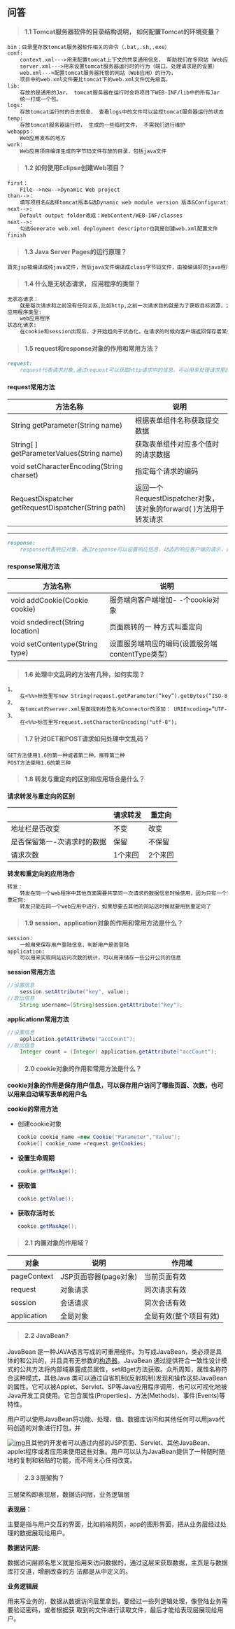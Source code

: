 ## 问答

> #### 1.1 Tomcat服务器软件的目录结构说明， 如何配置Tomcat的环境变量？

```markdown
bin：目录里存放tomcat服务器软件相关的命令（.bat,.sh,.exe）
conf:
	context.xml--->用来配置tomcat上下文的共享通用信息， 帮助我们在多网站（Web应用）之间使用相同的资	源（数据源，共享文件等等）
	server.xml--->用来设置tomcat服务器运行时的行为（端口，处理请求是的设置）
	web.xml--->配置tomcat服务器托管的网站（Web应用）的行为，
	项目中的web.xml文件要比tomcat下的web.xml文件优先级高。
lib: 
	存放的是通用的Jar， tomcat服务器在运行时会将项目下WEB-INF/lib中的所有Jar
    统一打成一个包。
logs:
	存放tomcat运行时的日志信息， 查看logs中的文件可以监控tomcat服务器运行的状态
temp:
	存放tomcat服务器运行时， 生成的一些临时文件， 不需我们进行维护
webapps：
	Web应用发布的地方
work: 
	Web应用项目编译生成的字节码文件存放的目录，包括java文件
```

> #### 1.2 如何使用Eclipse创建Web项目？

```markdown
first：
	File-->new-->Dynamic Web project
than-->：
	填写项目名&选择tomcat版本&选Dynamic web module version 版本&Configuration使用tomcat默认
next-->:
	Default output folder改成：WebContent/WEB-INF/classes
next-->:
	勾选Generate web.xml deployment descriptor也就是创建web.xml配置文件
finish
```

> #### 1.3 Java Server Pages的运行原理？

```markdown
首先jsp被编译成纯java文件，然后java文件编译成class字节码文件，由被编译好的java程序动态的生成html
```

> #### 1.4 什么是无状态请求， 应用程序的类型？

```markdown
无状态请求：
	就是每次请求和之前没有任何关系,比如http,之前一次请求目的就是为了获取目标资源，当请求完成了这次连接就失效了，并不会一直保持连接.
应用程序类型:
	web应用程序
状态化请求:
	在cookie和session出现后，才开始趋向于状态化，在请求的时候向客户端返回保存着某些信息的cookie和session，这些信息可以被页面之前共用，在后面发请求的时候可以根据这些信息去判断某些关系，比如用session或者cookie判断用户是否已经登陆等。
```

> #### 1.5 request和response对象的作用和常用方法？

```markdown
request:
	request代表请求对象,通过request可以获取http请求中的信息，可以用来处理请求里面包含的信息
```

#### **request常用方法**

| 方法名称                                                 | 说明                                                         |
| -------------------------------------------------------- | ------------------------------------------------------------ |
| String getParameter(String name)                         | 根据表单组件名称获取提交数据                                 |
| String[ ] getParameterValues(String name)                | 获取表单组件对应多个值时的请求数据                           |
| void setCharacterEncoding(String charset)                | 指定每个请求的编码                                           |
| RequestDispatcher<br />getRequestDispatcher(String path) | 返回一个RequestDispatcher对象，<br />该对象的forward( )方法用于转发请求 |

------



```markdown
response:
	response代表响应对象，通过response可以设置响应信息，动态的响应客户端的请示，比如设置响应头
```

#### **response常用方法**

| 方法名称                         | 说明                                            |
| -------------------------------- | ----------------------------------------------- |
| void addCookie(Cookie cookie)    | 服务端向客户端增加- -个cookie对象               |
| void sndedirect(String location) | 页面跳转的一 种方式叫重定向                     |
| void setContentype(String type)  | 设置服务端响应的编码(设置服务端contentType类型) |

> #### 1.6 处理中文乱码的方法有几种，如何实现？

```markdown
1、
	在<%%>标签里写new String(request.getParameter(“key”).getBytes(“ISO-8859-1”), “UTF-8”);
2、
	在tomcat的server.xml里面找到标签名为Connector的添加： URIEncoding=”UTF-8”
3、
	在<%%>标签里写request.setCharacterEncoding("utf-8");
```

> #### 1.7 针对GET和POST请求如何处理中文乱码？

```
GET方法使用1.6的第一种或者第二种，推荐第二种
POST方法使用1.6的第三种
```

> #### 1.8 转发与重定向的区别和应用场合是什么？

**请求转发与重定向的区别**

|                             | 请求转发 | 重定向  |
| --------------------------- | -------- | ------- |
| 地址栏是否改变              | 不变     | 改变    |
| 是否保留第一-次请求时的数据 | 保留     | 不保留  |
| 请求次数                    | 1个来回  | 2个来回 |

**转发和重定向的应用场合**

```markdown
转发：
	转发在同一个web程序中其他页面需要共享同一次请求的数据信息时候使用，因为只有一个来回所以速度较快，并不会经过客户端，是在服务器端完成的。
重定向:
	转发只能在同一个web应用中进行，如果想要去其他的网站这时候就要用到重定向了
```

> #### 1.9 session，application对象的作用和常用方法是什么？

```markdown
session：
	一般用来保存用户登陆信息，判断用户是否登陆
application:
	可以用来实现网站访问次数的统计，可以用来储存一些公开公共的信息
```

**session常用方法**

```java
//设置信息
	session.setAttribute("key", value);
//取出信息
	String username=(String)session.getAttribute("key");
```

**applicationn常用方法**

```java
//设置信息
	application.getAttribute("accCount");
//取出信息
	Integer count = (Integer) application.getAttribute("accCount");
```

> #### 2.0 cookie对象的作用和常用方法是什么？

**cookie对象的作用是保存用户信息，可以保存用户访问了哪些页面、次数，也可以用来自动填写表单的用户名**

**cookie的常用方法**

- 创建cookie对象

  ```java
  Cookie cookie_name =new Cookie("Parameter","Value");
  Cookie[] cookie_name =request.getCookies;
  ```

- **设置生命周期**

  ```java
  cookie.getMaxAge();
  ```

- **获取值**

  ```java
  cookie.getValue();
  ```

- **获取存活时长**

  ```java
  cookie.getMaxAge();
  ```

> #### 2.1 内置对象的作用域？

| 对象        | 说明                  | 作用域                 |
| ----------- | --------------------- | ---------------------- |
| pageContext | JSP页面容器(page对象) | 当前页面有效           |
| request     | 对象请求              | 同次请求有效           |
| session     | 会话请求              | 同次会话有效           |
| application | 全局对象              | 全局有效(整个项目有效) |

> #### 2.2 JavaBean?

JavaBean 是一种JAVA语言写成的可重用组件。为写成JavaBean，类必须是具体的和公共的，并且具有无参数的[构造器](https://baike.baidu.com/item/构造器/9844976)。JavaBean 通过提供符合一致性设计模式的公共方法将内部域暴露成员属性，set和get方法获取。众所周知，属性名称符合这种模式，其他Java 类可以通过自省机制(反射机制)发现和操作这些JavaBean 的属性。它可以被Applet、Servlet、SP等Java应用程序调用．也可以可视化地被Java开发工具使用。它包含属性(Properties)、方法(Methods)、事件(Events)等特性。

用户可以使用JavaBean将功能、处理、值、数据库访问和其他任何可以用java代码创造的对象进行打包，并

[![img](https://bkimg.cdn.bcebos.com/pic/42a98226cffc1e17b5140d9f4490f603728de9f1?x-bce-process=image/resize,m_lfit,w_220,h_220,limit_1)](https://baike.baidu.com/pic/javaBean/529577/0/42a98226cffc1e17b5140d9f4490f603728de9f1?fr=lemma&ct=single)且其他的开发者可以通过内部的JSP页面、Servlet、其他JavaBean、applet程序或者应用来使用这些对象。用户可以认为JavaBean提供了一种随时随地的复制和粘贴的功能，而不用关心任何改变。

> #### 2.3 3层架构？

三层架构即表现层，数据访问层，业务逻辑层

**表现层：**

​		主要是指与用户交互的界面，比如前端网页，app的图形界面，把从业务层经过处理的数据展现给用户。

**数据访问层:**

​		数据访问层顾名思义就是指用来访问数据的，通过这层来获取数据，主页是与数据库打交道，增删改查的方		法都是从中定义的。

**业务逻辑层**

​		用来写业务的，数据从数据访问层里拿到，要经过一些列逻辑处理，像登陆业务需要验证密码，或者根据获		取到的文件进行读取文件，最后才能给表现层展现给用户。